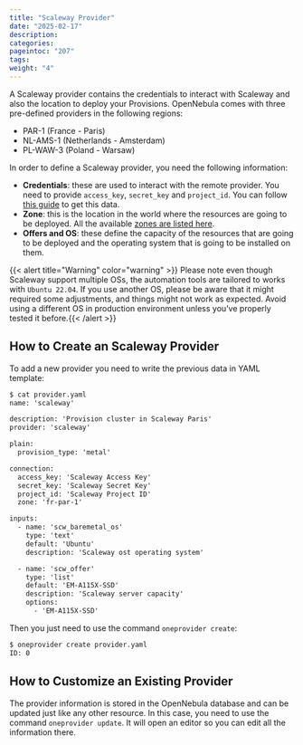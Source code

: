 ```yaml
---
title: "Scaleway Provider"
date: "2025-02-17"
description:
categories:
pageintoc: "207"
tags:
weight: "4"
---
```


<a id="scaleway-provider"></a>

<!--# Scaleway Provider -->

A Scaleway provider contains the credentials to interact with Scaleway and also the location to deploy your Provisions. OpenNebula comes with three pre-defined providers in the following regions:

* PAR-1 (France - Paris)
* NL-AMS-1 (Netherlands - Amsterdam)
* PL-WAW-3 (Poland - Warsaw)

In order to define a Scaleway provider, you need the following information:

* **Credentials**: these are used to interact with the remote provider. You need to provide `access_key`, `secret_key` and `project_id`. You can follow [this guide](https://www.scaleway.com/en/docs/identity-and-access-management/iam/how-to/create-api-keys//) to get this data.
* **Zone**: this is the location in the world where the resources are going to be deployed. All the available [zones are listed here](https://www.scaleway.com/en/docs/console/account/reference-content/products-availability/).
* **Offers and OS**: these define the capacity of the resources that are going to be deployed and the operating system that is going to be installed on them.

{{< alert title="Warning" color="warning" >}}
Please note even though Scaleway support multiple OSs, the automation tools are tailored to works with `Ubuntu 22.04`. If you use another OS, please be aware that it might required some adjustments, and things might not work as expected. Avoid using a different OS in production environment unless you’ve properly tested it before.{{< /alert >}} 

## How to Create an Scaleway Provider

To add a new provider you need to write the previous data in YAML template:

```default
$ cat provider.yaml
name: 'scaleway'

description: 'Provision cluster in Scaleway Paris'
provider: 'scaleway'

plain:
  provision_type: 'metal'

connection:
  access_key: 'Scaleway Access Key'
  secret_key: 'Scaleway Secret Key'
  project_id: 'Scaleway Project ID'
  zone: 'fr-par-1'

inputs:
  - name: 'scw_baremetal_os'
    type: 'text'
    default: 'Ubuntu'
    description: 'Scaleway ost operating system'

  - name: 'scw_offer'
    type: 'list'
    default: 'EM-A115X-SSD'
    description: 'Scaleway server capacity'
    options:
      - 'EM-A115X-SSD'
```

Then you just need to use the command `oneprovider create`:

```default
$ oneprovider create provider.yaml
ID: 0
```

## How to Customize an Existing Provider

The provider information is stored in the OpenNebula database and can be updated just like any other resource. In this case, you need to use the command `oneprovider update`. It will open an editor so you can edit all the information there.
